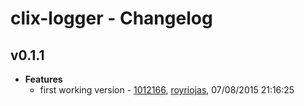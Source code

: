 
# clix-logger - Changelog
## v0.1.1
- **Features**
  - first working version - [1012166]( https://github.com/royriojas/clix-logger/commit/1012166 ), [royriojas](https://github.com/royriojas), 07/08/2015 21:16:25

    
